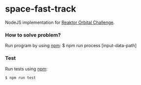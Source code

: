 # space-fast-track
NodeJS implementation for [Reaktor Orbital Challenge](https://reaktor.com/orbital-challenge/).


### How to solve problem?

Run program by using [npm](https://www.npmjs.com/):
    $ npm run process [input-data-path]


### Test
Run tests using [npm](https://www.npmjs.com/):

    $ npm run test
